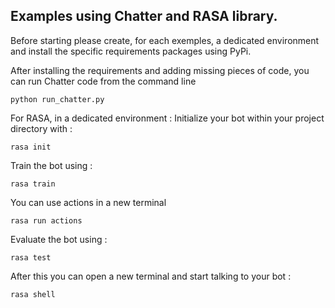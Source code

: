 ## Examples using Chatter and RASA library.

Before starting please create, for each exemples, a dedicated environment and install the specific requirements packages using PyPi.

After installing the requirements and adding missing pieces of code, you can run Chatter code from the command line
```
python run_chatter.py
```

For RASA, in a dedicated environment :
Initialize your bot within your project directory with :
```
rasa init
```
Train the bot using :
```
rasa train
```
You can use actions in a new terminal
```
rasa run actions
```
Evaluate the bot using :
```
rasa test
```
After this you can open a new terminal and start talking to your bot :
```
rasa shell
```


